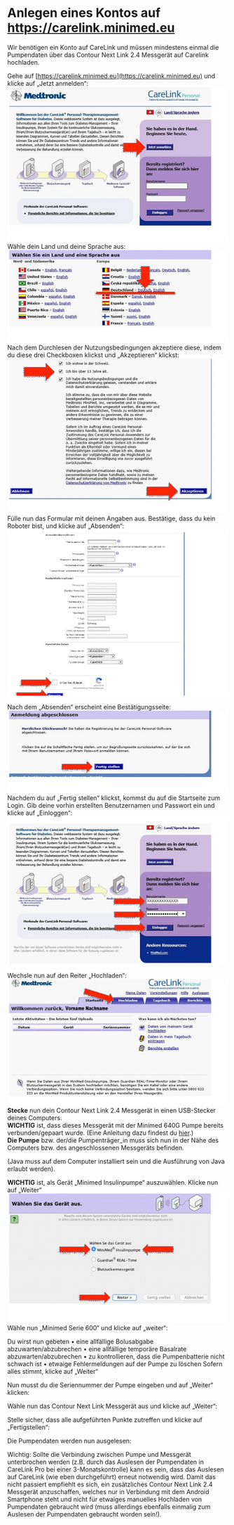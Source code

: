 
# Anlegen eines Kontos auf https://carelink.minimed.eu  


Wir benötigen ein Konto auf CareLink und müssen mindestens einmal die Pumpendaten über das Contour Next Link 2.4 Messgerät auf Carelink hochladen. 
 
Gehe auf [https://carelink.minimed.eu](https://carelink.minimed.eu) und klicke auf „Jetzt anmelden“: 
![Anmeldung](../../images/640g/carelink1.jpg)
Wähle dein Land und deine Sprache aus: 
![Sprache](../../images/640g/carelink2.jpg)
Nach dem Durchlesen der Nutzungsbedingungen akzeptiere diese, indem du diese drei Checkboxen klickst und „Akzeptieren“ klickst: 
![Checkboxen](../../images/640g/carelink3.jpg)
Fülle nun das Formular mit deinen Angaben aus. Bestätige, dass du kein Roboter bist, und klicke auf „Absenden“: 
![Absenden](../../images/640g/carelink4.jpg)

Nach dem „Absenden“ erscheint eine Bestätigungsseite: 
![Bestaetigung](../../images/640g/carelink5.jpg)
Nachdem du auf „Fertig stellen“ klickst, kommst du auf die Startseite zum Login. 
Gib deine vorhin erstellten Benutzernamen und Passwort ein und klicke auf „Einloggen“:
![Einloggen](../../images/640g/carelink6.jpg)

Wechsle nun auf den Reiter „Hochladen“: 
![Hochladen](../../images/640g/carelink7.jpg)
**Stecke** nun dein Contour Next Link 2.4 Messgerät in einen USB-Stecker deines Computers.  
**WICHTIG** ist, dass dieses Messgerät mit der Minimed 640G Pumpe bereits verbunden/gepaart wurde. (Eine Anleitung dazu findest du [hier](http://diabetes.ascensia.de/datafiles/pdf/userguides/Contour_NEXT_Link_2_4_User_Guide_de_mgdl.pdf).)  
**Die Pumpe** bzw. der/die Pumpenträger_in muss sich nun in der Nähe des Computers bzw. des angeschlossenen Messgeräts befinden. 
 
(Java muss auf dem Computer installiert sein und die Ausführung von Java erlaubt werden).  

**WICHTIG** ist, als Gerät „Minimed Insulinpumpe“ auszuwählen. Klicke nun auf „Weiter“ 
![Auswahl](../../images/640g/carelink8.jpg)
Wähle nun „Minimed Serie 600“ und klicke auf „weiter“: 

Du wirst nun gebeten 
•	eine allfällige Bolusabgabe abzuwarten/abzubrechen 
•	eine allfällige temporäre Basalrate abzuwarten/abzubrechen 
•	zu kontrollieren, dass die Pumpenbatterie nicht schwach ist 
•	etwaige Fehlermeldungen auf der Pumpe zu löschen 
Sofern alles stimmt, klicke auf „Weiter“

Nun musst du die Seriennummer der Pumpe eingeben und auf „Weiter“ klicken: 

Wähle nun das Contour Next Link Messgerät aus und klicke auf „Weiter“:  

Stelle sicher, dass alle aufgeführten Punkte zutreffen und klicke auf „Fertigstellen“: 

Die Pumpendaten werden nun ausgelesen: 

Wichtig: Sollte die Verbindung zwischen Pumpe und Messgerät unterbrochen werden (z.B. durch das Auslesen der Pumpendaten in CareLink Pro bei einer 3-Monatskontrolle) kann es sein, dass das Auslesen auf CareLink (wie eben durchgeführt) erneut notwendig wird. Damit das nicht passiert empfiehlt es sich, ein zusätzliches Contour Next Link 2.4 Messgerät anzuschaffen, welches nur in Verbindung mit dem Android Smartphone steht und nicht für etwaiges manuelles Hochladen von Pumpendaten gebraucht wird (muss allerdings ebenfalls einmalig zum Auslesen der Pumpendaten gebraucht worden sein!). 